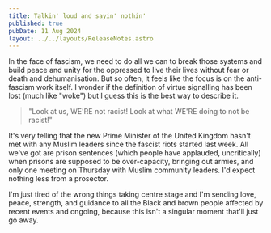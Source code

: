 ```yaml
---
title: Talkin' loud and sayin' nothin'
published: true
pubDate: 11 Aug 2024
layout: ../../layouts/ReleaseNotes.astro
---
```


In the face of fascism, we need to do all we can to break those systems and build peace and unity for the oppressed to live their lives without fear or death and dehumanisation. But so often, it feels like the focus is on the anti-fascism work itself. I wonder if the definition of virtue signalling has been lost (much like "woke") but I guess this is the best way to describe it.

> "Look at us, WE'RE not racist! Look at what WE'RE doing to not be racist!"

It's very telling that the new Prime Minister of the United Kingdom hasn't met with any Muslim leaders since the fascist riots started last week. All we've got are prison sentences (which people have applauded, uncritically) when prisons are supposed to be over-capacity, bringing out armies, and only one meeting on Thursday with Muslim community leaders. I'd expect nothing less from a prosector.

I'm just tired of the wrong things taking centre stage and I'm sending love, peace, strength, and guidance to all the Black and brown people affected by recent events and ongoing, because this isn't a singular moment that'll just go away.